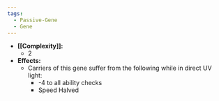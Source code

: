 ```yaml
---
tags:
  - Passive-Gene
  - Gene
---
```

- **[[Complexity]]:**
	- 2
- **Effects:**
	- Carriers of this gene suffer from the following while in direct UV light:
		- -4 to all ability checks
		- Speed Halved